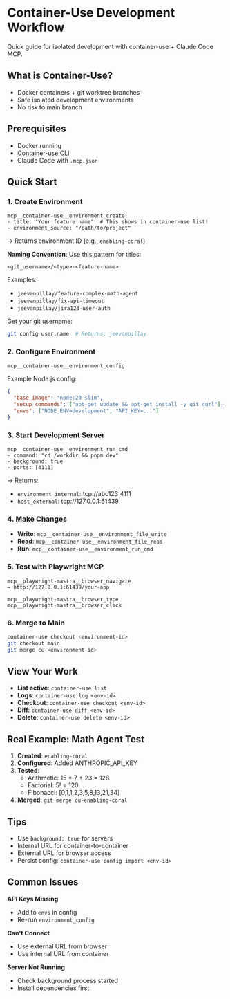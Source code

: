 # Container-Use Development Workflow

Quick guide for isolated development with container-use + Claude Code MCP.

## What is Container-Use?
- Docker containers + git worktree branches
- Safe isolated development environments  
- No risk to main branch

## Prerequisites
- Docker running
- Container-use CLI
- Claude Code with `.mcp.json`

## Quick Start

### 1. Create Environment
```
mcp__container-use__environment_create
- title: "Your feature name"  # This shows in container-use list!
- environment_source: "/path/to/project"
```
→ Returns environment ID (e.g., `enabling-coral`)

**Naming Convention**: Use this pattern for titles:
```
<git_username>/<type>-<feature-name>
```

Examples:
- `jeevanpillay/feature-complex-math-agent`
- `jeevanpillay/fix-api-timeout`  
- `jeevanpillay/jira123-user-auth`

Get your git username:
```bash
git config user.name  # Returns: jeevanpillay
```

### 2. Configure Environment
```
mcp__container-use__environment_config
```
Example Node.js config:
```json
{
  "base_image": "node:20-slim",
  "setup_commands": ["apt-get update && apt-get install -y git curl"],
  "envs": ["NODE_ENV=development", "API_KEY=..."]
}
```

### 3. Start Development Server
```
mcp__container-use__environment_run_cmd
- command: "cd /workdir && pnpm dev"
- background: true
- ports: [4111]
```
→ Returns:
- `environment_internal`: tcp://abc123:4111
- `host_external`: tcp://127.0.0.1:61439

### 4. Make Changes
- **Write**: `mcp__container-use__environment_file_write`
- **Read**: `mcp__container-use__environment_file_read`
- **Run**: `mcp__container-use__environment_run_cmd`

### 5. Test with Playwright MCP
```
mcp__playwright-mastra__browser_navigate
→ http://127.0.0.1:61439/your-app

mcp__playwright-mastra__browser_type
mcp__playwright-mastra__browser_click
```

### 6. Merge to Main
```bash
container-use checkout <environment-id>
git checkout main  
git merge cu-<environment-id>
```

## View Your Work
- **List active**: `container-use list`
- **Logs**: `container-use log <env-id>`
- **Checkout**: `container-use checkout <env-id>`
- **Diff**: `container-use diff <env-id>`
- **Delete**: `container-use delete <env-id>`

## Real Example: Math Agent Test

1. **Created**: `enabling-coral`
2. **Configured**: Added ANTHROPIC_API_KEY
3. **Tested**:
   - Arithmetic: 15 * 7 + 23 = 128
   - Factorial: 5! = 120  
   - Fibonacci: [0,1,1,2,3,5,8,13,21,34]
4. **Merged**: `git merge cu-enabling-coral`

## Tips
- Use `background: true` for servers
- Internal URL for container-to-container
- External URL for browser access
- Persist config: `container-use config import <env-id>`

## Common Issues

**API Keys Missing**
- Add to `envs` in config
- Re-run `environment_config`

**Can't Connect**  
- Use external URL from browser
- Use internal URL from container

**Server Not Running**
- Check background process started
- Install dependencies first
